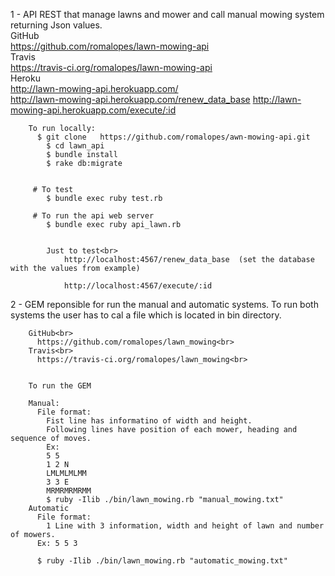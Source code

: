 1 - API REST that manage lawns and mower and call manual mowing system returning Json values.<br>
		GitHub<br>
		  https://github.com/romalopes/lawn-mowing-api<br>
		Travis<br>
		  https://travis-ci.org/romalopes/lawn-mowing-api<br>
		Heroku<br>
		  http://lawn-mowing-api.herokuapp.com/ <br>
		  http://lawn-mowing-api.herokuapp.com/renew_data_base
			http://lawn-mowing-api.herokuapp.com/execute/:id


		To run locally:
		  $ git clone   https://github.com/romalopes/awn-mowing-api.git
			$ cd lawn_api
			$ bundle install
			$ rake db:migrate


		 # To test
		  	$ bundle exec ruby test.rb

		 # To run the api web server
		  	$ bundle exec ruby api_lawn.rb


		  	Just to test<br>
				http://localhost:4567/renew_data_base  (set the database with the values from example)

				http://localhost:4567/execute/:id


2 - GEM reponsible for run the manual and automatic systems.  To run both systems the user has to cal a file which is located in bin directory.

		GitHub<br>
		  https://github.com/romalopes/lawn_mowing<br>
		Travis<br>
		  https://travis-ci.org/romalopes/lawn_mowing<br>

		 
		To run the GEM

		Manual:
		  File format:
		    Fist line has informatino of width and height.
		    Following lines have position of each mower, heading and sequence of moves.
		    Ex:
		    5 5 
		    1 2 N
		    LMLMLMLMM
		    3 3 E
		    MRMRMRMRMM
		    $ ruby -Ilib ./bin/lawn_mowing.rb "manual_mowing.txt"
		Automatic
		  File format:
		    1 Line with 3 information, width and height of lawn and number of mowers.
		  Ex: 5 5 3

		  $ ruby -Ilib ./bin/lawn_mowing.rb "automatic_mowing.txt"


